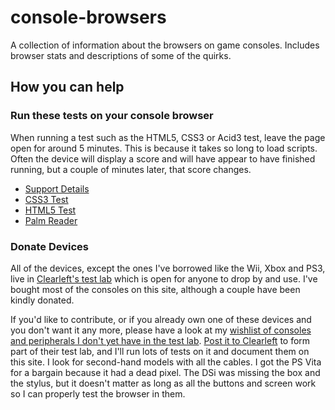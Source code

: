 console-browsers
================

A collection of information about the browsers on game consoles. Includes browser stats and descriptions of some of the quirks.

## How you can help

### Run these tests on your console browser

When running a test such as the HTML5, CSS3 or Acid3 test, leave the page open for around 5 minutes. This is because it takes so long to load scripts. Often the device will display a score and will have appear to have finished running, but a couple of minutes later, that score changes.

* [Support Details](http://supportdetails.com/)
* [CSS3 Test](http://css3test.com)
* [HTML5 Test](http://html5test.com)
* [Palm Reader](http://www.jordanm.co.uk/palmreader)


### Donate Devices

All of the devices, except the ones I've borrowed like the Wii, Xbox and PS3, live in [Clearleft's test lab](http://clearleft.com/does/test-lab/) which is open for anyone to drop by and use. I've bought most of the consoles on this site, although a couple have been kindly donated.

If you'd like to contribute, or if you already own one of these devices and you don't want it any more, please have a look at my [wishlist of consoles and peripherals I don't yet have in the test lab](http://www.amazon.co.uk/registry/wishlist/1QGHF0I6T29TR). [Post it to Clearleft](http://clearleft.com/canhelp/) to form part of their test lab, and I'll run lots of tests on it and document them on this site. I look for second-hand models with all the cables. I got the PS Vita for a bargain because it had a dead pixel. The DSi was missing the box and the stylus, but it doesn't matter as long as all the buttons and screen work so I can properly test the browser in them.